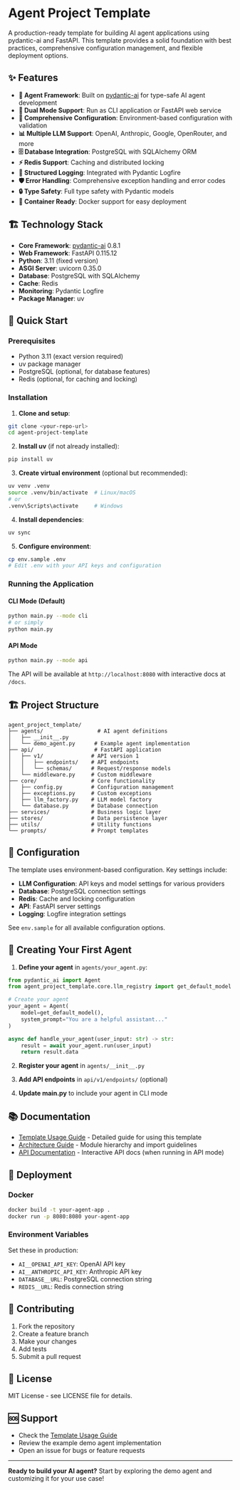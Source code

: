 # Agent Project Template

A production-ready template for building AI agent applications using pydantic-ai and FastAPI. This template provides a solid foundation with best practices, comprehensive configuration management, and flexible deployment options.

## ✨ Features

- **🤖 Agent Framework**: Built on [pydantic-ai](https://github.com/pydantic/pydantic-ai) for type-safe AI agent development
- **🚀 Dual Mode Support**: Run as CLI application or FastAPI web service
- **🔧 Comprehensive Configuration**: Environment-based configuration with validation
- **📊 Multiple LLM Support**: OpenAI, Anthropic, Google, OpenRouter, and more
- **🗄️ Database Integration**: PostgreSQL with SQLAlchemy ORM
- **⚡ Redis Support**: Caching and distributed locking
- **📝 Structured Logging**: Integrated with Pydantic Logfire
- **🛡️ Error Handling**: Comprehensive exception handling and error codes
- **🔒 Type Safety**: Full type safety with Pydantic models
- **🐳 Container Ready**: Docker support for easy deployment

## 🏗️ Technology Stack

- **Core Framework**: [pydantic-ai](https://github.com/pydantic/pydantic-ai) 0.8.1
- **Web Framework**: FastAPI 0.115.12
- **Python**: 3.11 (fixed version)
- **ASGI Server**: uvicorn 0.35.0
- **Database**: PostgreSQL with SQLAlchemy
- **Cache**: Redis
- **Monitoring**: Pydantic Logfire
- **Package Manager**: uv

## 🚀 Quick Start

### Prerequisites

- Python 3.11 (exact version required)
- uv package manager
- PostgreSQL (optional, for database features)
- Redis (optional, for caching and locking)

### Installation

1. **Clone and setup**:
```bash
git clone <your-repo-url>
cd agent-project-template
```

2. **Install uv** (if not already installed):
```bash
pip install uv
```

3. **Create virtual environment** (optional but recommended):
```bash
uv venv .venv
source .venv/bin/activate  # Linux/macOS
# or
.venv\Scripts\activate     # Windows
```

4. **Install dependencies**:
```bash
uv sync
```

5. **Configure environment**:
```bash
cp env.sample .env
# Edit .env with your API keys and configuration
```

### Running the Application

#### CLI Mode (Default)
```bash
python main.py --mode cli
# or simply
python main.py
```

#### API Mode
```bash
python main.py --mode api
```

The API will be available at `http://localhost:8080` with interactive docs at `/docs`.

## 🏗️ Project Structure

```
agent_project_template/
├── agents/                 # AI agent definitions
│   ├── __init__.py
│   └── demo_agent.py      # Example agent implementation
├── api/                   # FastAPI application
│   ├── v1/               # API version 1
│   │   ├── endpoints/    # API endpoints
│   │   └── schemas/      # Request/response models
│   └── middleware.py     # Custom middleware
├── core/                 # Core functionality
│   ├── config.py         # Configuration management
│   ├── exceptions.py     # Custom exceptions
│   ├── llm_factory.py    # LLM model factory
│   └── database.py       # Database connection
├── services/             # Business logic layer
├── stores/               # Data persistence layer
├── utils/                # Utility functions
└── prompts/              # Prompt templates
```

## 🔧 Configuration

The template uses environment-based configuration. Key settings include:

- **LLM Configuration**: API keys and model settings for various providers
- **Database**: PostgreSQL connection settings
- **Redis**: Cache and locking configuration
- **API**: FastAPI server settings
- **Logging**: Logfire integration settings

See `env.sample` for all available configuration options.

## 🤖 Creating Your First Agent

1. **Define your agent** in `agents/your_agent.py`:
```python
from pydantic_ai import Agent
from agent_project_template.core.llm_registry import get_default_model

# Create your agent
your_agent = Agent(
    model=get_default_model(),
    system_prompt="You are a helpful assistant..."
)

async def handle_your_agent(user_input: str) -> str:
    result = await your_agent.run(user_input)
    return result.data
```

2. **Register your agent** in `agents/__init__.py`

3. **Add API endpoints** in `api/v1/endpoints/` (optional)

4. **Update main.py** to include your agent in CLI mode

## 📚 Documentation

- [Template Usage Guide](docs/TEMPLATE_GUIDE.md) - Detailed guide for using this template
- [Architecture Guide](docs/ARCHITECTURE.md) - Module hierarchy and import guidelines
- [API Documentation](http://localhost:8080/docs) - Interactive API docs (when running in API mode)

## 🚀 Deployment

### Docker
```bash
docker build -t your-agent-app .
docker run -p 8080:8080 your-agent-app
```

### Environment Variables
Set these in production:
- `AI__OPENAI_API_KEY`: OpenAI API key
- `AI__ANTHROPIC_API_KEY`: Anthropic API key
- `DATABASE__URL`: PostgreSQL connection string
- `REDIS__URL`: Redis connection string

## 🤝 Contributing

1. Fork the repository
2. Create a feature branch
3. Make your changes
4. Add tests
5. Submit a pull request

## 📄 License

MIT License - see LICENSE file for details.

## 🆘 Support

- Check the [Template Usage Guide](docs/TEMPLATE_GUIDE.md)
- Review the example demo agent implementation
- Open an issue for bugs or feature requests

---

**Ready to build your AI agent?** Start by exploring the demo agent and customizing it for your use case!